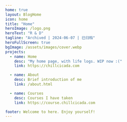 ```yaml
---
home: true
layout: BlogHome
icon: home
title: "Home"
heroImage: /logo.png
heroText: "R & D"
tagline: "Archived | 2024-06-07 | 已归档"
heroFullScreen: true
bgImage: /assets/images/cover.webp
projects:
  - name: Home
    desc: "My home page, with life logs. WIP now :("
    link: https://chillcicada.com

  - name: About
    desc: Brief introduction of me
    link: /about.html

  - name: Courses
    desc: Courses I have taken
    link: https://course.chillcicada.com

footer: Welcome to here. Enjoy yourself!
---
```

